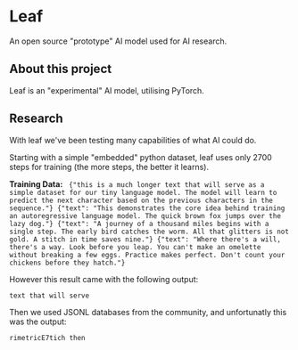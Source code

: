 # Leaf

An open source "prototype" AI model used for AI research.

## About this project

Leaf is an "experimental" AI model, utilising PyTorch.

## Research

With leaf we've been testing many capabilities of what AI could do. 

Starting with a simple "embedded" python dataset, leaf uses only 2700 steps for training (the more steps, the  better it learns).

**Training Data:** `
{"this is a much longer text that will serve as a simple dataset for our tiny language model. The model will learn to predict the next character based on the previous characters in the sequence."}
{"text": "This demonstrates the core idea behind training an autoregressive language model. The quick brown fox jumps over the lazy dog."}
{"text": "A journey of a thousand miles begins with a single step. The early bird catches the worm. All that glitters is not gold. A stitch in time saves nine."}
{"text": "Where there's a will, there's a way. Look before you leap. You can't make an omelette without breaking a few eggs. Practice makes perfect. Don't count your chickens before they hatch."}`

However this result came with the following output: 

`text that will serve`

Then we used JSONL databases from the community, and unfortunatly this was the output:

`rimetricE7tich then`